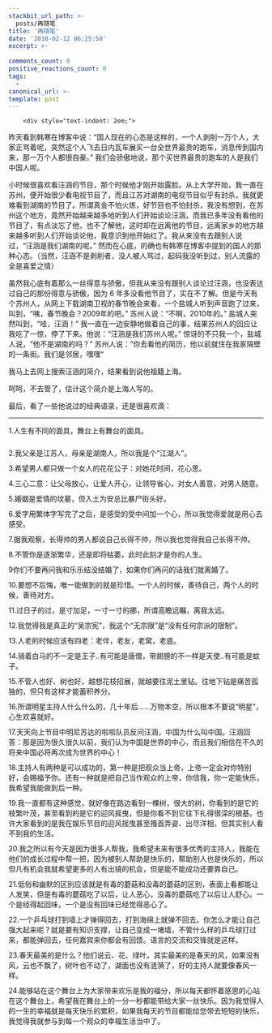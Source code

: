 ```yaml
---
stackbit_url_path: >-
  posts/再随笔
title: '再随笔'
date: '2010-02-12 06:25:50'
excerpt: >-
  
comments_count: 0
positive_reactions_count: 0
tags: 
  - 
canonical_url: >-
template: post
---
```


        <div style="text-indent: 2em;">
<p>昨天看到韩寒在博客中说：“国人现在的心态是这样的，一个人剥削一万个人，大家正骂着呢，突然这个人飞去日内瓦车展买一台全世界最贵的跑车，消息传到国内来，那一万个人都很自豪。” 我们会骄傲地说，那个买世界最贵的跑车的人是我们中国人呢。</p>
<p>小时候很喜欢看汪涵的节目，那个时候他才刚开始露脸。从上大学开始，我一直在苏州，便开始很少看电视节目了，而且江苏对湖南的电视节目似乎有封杀，我就更难看到湖南的节目了。所谓真金不怕火炼，好节目也不怕封杀，我没有想到，在苏州这个地方，竟然开始越来越多地听到人们开始谈论汪涵，而我已多年没有看他的节目了，有点淡忘了他，也不了解他，这时却在远离他的节目，远离家乡的地方越来越多听到人们开始谈论他，我意识到他开始红了。我从来没有去跟别人说过，“汪涵是我们湖南的呢。” 然而在心底，的确也有韩寒在博客中提到的国人的那种心态。（当然，汪涵不是剥削者，没人被人骂过，起码我没听到过，别人流露的全是喜爱之情）</p>
<p>虽然我心底有着那么一丝得意与骄傲，但我从来没有跟别人谈论过汪涵，也没表达过自己的那份得意与骄傲，因为 6 年多没看他节目了，实在不了解。但是今天有个苏州人，从网上下载湖南卫视的春节晚会来看，一个盐城人听到声音跑了过来，叫到，“咦，春节晚会？2009年的吧。” 苏州人说：“不啊，2010年的。” 盐城人突然叫到，“哇，汪涵！” 我一直在一边安静地做着自己的事，结果苏州人的回应让我吃了一惊，停了下来。他说：“汪涵是我们苏州人呢。” 惊讶的不只我一个，盐城人说，“他不是湖南的吗？“ 苏州人说：”你去看他的简历，他以前就住在我家隔壁的一条街。我们是邻居，嘿嘿“</p>
<p>我马上去网上搜索汪涵的简介，结果看到说他祖籍上海。</p>
<p>呵呵，不去管了，估计这个简介是上海人写的。</p>
<p>最后，看了一些他说过的经典语录，还是很喜欢滴：</p>
<hr>
<p>1.人生有不同的面具，舞台上有舞台的面具。</p>
<div class="spctrl" style="font-family: Arial; font-size: 14px; text-align: left; height: 10px; line-height: 10px; ">&nbsp;</div>
2.我父亲是江苏人，母亲是湖南人，所以我是个“江湖人”。<br>
<div class="spctrl" style="font-family: Arial; font-size: 14px; text-align: left; height: 10px; line-height: 10px; ">&nbsp;</div>
3.希望男人都只做一个女人的花花公子：对她花时间，花心思。<br>
<div class="spctrl" style="font-family: Arial; font-size: 14px; text-align: left; height: 10px; line-height: 10px; ">&nbsp;</div>
4.三心二意：让父母放心，让爱人开心，让领导省心，对女人善意，对男人随意。<br>
<div class="spctrl" style="font-family: Arial; font-size: 14px; text-align: left; height: 10px; line-height: 10px; ">&nbsp;</div>
5.婚姻是爱情的坟墓，但入土为安总比暴尸街头好。<br>
<div class="spctrl" style="font-family: Arial; font-size: 14px; text-align: left; height: 10px; line-height: 10px; ">&nbsp;</div>
6.爱字用繁体字写完了之后，是感受的受中间加一个心，所以我觉得爱就是用心去感受。<br>
<div class="spctrl" style="font-family: Arial; font-size: 14px; text-align: left; height: 10px; line-height: 10px; ">&nbsp;</div>
7.据我观察，长得帅的男人都说自己长得不帅，所以我也觉得我自己长得不帅。<br>
<div class="spctrl" style="font-family: Arial; font-size: 14px; text-align: left; height: 10px; line-height: 10px; ">&nbsp;</div>
8.不管你是逐渐繁华，还是即将枯萎，此时此刻才是你的人生。<br>
<div class="spctrl" style="font-family: Arial; font-size: 14px; text-align: left; height: 10px; line-height: 10px; ">&nbsp;</div>
9你们不要再问我和乐乐结没结婚了，如果你们再问的话我们就离婚了。<br>
<div class="spctrl" style="font-family: Arial; font-size: 14px; text-align: left; height: 10px; line-height: 10px; ">&nbsp;</div>
10.要想不后悔，唯一能做到的就是珍惜。一个人的时候，善待自己，两个人的时候，善待对方。<br>
<div class="spctrl" style="font-family: Arial; font-size: 14px; text-align: left; height: 10px; line-height: 10px; ">&nbsp;</div>
11.过日子的过，是寸加足，一寸一寸的挪，所谓高瞻远瞩，离我太远。<br>
<div class="spctrl" style="font-family: Arial; font-size: 14px; text-align: left; height: 10px; line-height: 10px; ">&nbsp;</div>
12.我觉得我是真正的“吴宗宪”，我这个“无宗限”是“没有任何宗派的限制”。&nbsp;<br>
<div class="spctrl" style="font-family: Arial; font-size: 14px; text-align: left; height: 10px; line-height: 10px; ">&nbsp;</div>
13.人老的时候应该有四老：老伴，老友，老窝，老底。<br>
<div class="spctrl" style="font-family: Arial; font-size: 14px; text-align: left; height: 10px; line-height: 10px; ">&nbsp;</div>
14.骑着白马的不一定是王子..有可能是唐僧，带翅膀的不一样是天使..有可能是蚊子。&nbsp;<br>
<div class="spctrl" style="font-family: Arial; font-size: 14px; text-align: left; height: 10px; line-height: 10px; ">&nbsp;</div>
15.不管人也好、树也好，越想花枝招展，就越要往泥土里钻。往地下钻是痛苦孤独的，但只有这样才能蓄积养分。<br>
<div class="spctrl" style="font-family: Arial; font-size: 14px; text-align: left; height: 10px; line-height: 10px; ">&nbsp;</div>
16.所谓明星主持人什么什么的，几十年后……万物本空，所以根本不要说“明星”，心生欢喜就好。<br>
<div class="spctrl" style="font-family: Arial; font-size: 14px; text-align: left; height: 10px; line-height: 10px; ">&nbsp;</div>
17.天天向上节目中明尼苏达的啦啦队员反问汪涵，中国为什么叫中国。汪涵回答：那是因为很久很久以前，我们认为中国是世界的中心，而且我们相信在不久的将来中国必将再次成为世界的中心！<br>
<div class="spctrl" style="font-family: Arial; font-size: 14px; text-align: left; height: 10px; line-height: 10px; ">&nbsp;</div>
18.主持人有两种是可以成功的，第一种是把观众当上帝，上帝一定会对你特别好，会赐福予你。还有一种就是把自己当作观众的上帝，你信我，你一定能快乐，我希望我能做到后一种。<br>
<div class="spctrl" style="font-family: Arial; font-size: 14px; text-align: left; height: 10px; line-height: 10px; ">&nbsp;</div>
19.我一直都有这种感觉，就好像在路边看到一棵树，很大的树，你看到的是它的枝繁叶茂，甚至看到的是它的迎风摇曳，但是你看不到它往下扎得很深的根基。也许大家看到的是我在娱乐节目的迎风摇曳甚至搔首弄姿、出尽洋相，但其实别人看不到我的生活。&nbsp;<br>
<div class="spctrl" style="font-family: Arial; font-size: 14px; text-align: left; height: 10px; line-height: 10px; ">&nbsp;</div>
20.我之所以有今天是因为很多人帮我，我希望未来有很多优秀的主持人，我能在他们的成长过程中帮一把，因为被别人帮助是快乐的，帮助别人也是快乐的，所以但凡有机会我就希望更多的人有出镜的机会，但是能不能成功还要靠自己。&nbsp;<br>
<div class="spctrl" style="font-family: Arial; font-size: 14px; text-align: left; height: 10px; line-height: 10px; ">&nbsp;</div>
21.低俗和幽默的区别应该就是有毒的蘑菇和没毒的蘑菇的区别，表面上看都能让人发笑，但是有毒的蘑菇吃了以后，让人恶心，没毒的蘑菇吃了以后让人舒心。一个是经得起回味，一个是没有回味已经觉得恶心了。<br>
<div class="spctrl" style="font-family: Arial; font-size: 14px; text-align: left; height: 10px; line-height: 10px; ">&nbsp;</div>
22.一个乒乓球打到墙上才弹得回去，打到海绵上就弹不回去。你怎么才能让自己强大起来呢？就是要有知识支撑，让自己变成一堵墙，不管什么样的乒乓球打过来，都能弹回去，任何嘉宾来你都会有回馈。语言的交流和交锋就是这样。<br>
<div class="spctrl" style="font-family: Arial; font-size: 14px; text-align: left; height: 10px; line-height: 10px; ">&nbsp;</div>
23.春天最美的是什么？他们说云、花、绿叶。其实最美的是春天的风，如果没有风，云也不飘了，树叶也不动了，湖面也没有涟漪了，好的主持人就要像春风一样。<br>
<div class="spctrl" style="font-family: Arial; font-size: 14px; text-align: left; height: 10px; line-height: 10px; ">&nbsp;</div>
24.能够站在这个舞台上为大家带来欢乐是我的福分，所以每天都怀着感恩的心站在这个舞台上，希望我在舞台上的一分一秒都能带给大家一丝快乐。因为我觉得人的一生的幸福就是每天快乐的累积，如果我每天的节目都能给您带去短短的快乐，我觉得我就参与到每一个观众的幸福生活当中了。
<p>&nbsp;</p>
<p>&nbsp;</p>
</div>
<p>&nbsp;</p>
      